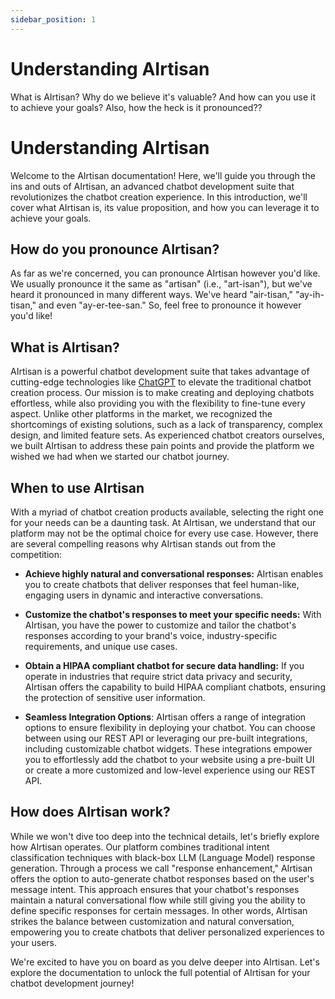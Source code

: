 ```yaml
---
sidebar_position: 1
---
```


# Understanding AIrtisan

What is AIrtisan? Why do we believe it's valuable? And how can you use it to achieve your goals? Also, how the heck is it pronounced??

# Understanding AIrtisan

Welcome to the AIrtisan documentation! Here, we'll guide you through the ins and outs of AIrtisan, an advanced chatbot development suite that revolutionizes the chatbot creation experience. In this introduction, we'll cover what AIrtisan is, its value proposition, and how you can leverage it to achieve your goals.

## How do you pronounce AIrtisan?
As far as we're concerned, you can pronounce AIrtisan however you'd like. We usually pronounce it the same as "artisan" (i.e., "art-isan"), but we've heard it pronounced in many different ways. We've heard "air-tisan," "ay-ih-tisan," and even "ay-er-tee-san." So, feel free to pronounce it however you'd like!

## What is AIrtisan?

AIrtisan is a powerful chatbot development suite that takes advantage of cutting-edge technologies like [ChatGPT](https://openai.com/blog/chatgpt) to elevate the traditional chatbot creation process. Our mission is to make creating and deploying chatbots effortless, while also providing you with the flexibility to fine-tune every aspect. Unlike other platforms in the market, we recognized the shortcomings of existing solutions, such as a lack of transparency, complex design, and limited feature sets. As experienced chatbot creators ourselves, we built AIrtisan to address these pain points and provide the platform we wished we had when we started our chatbot journey.

## When to use AIrtisan

With a myriad of chatbot creation products available, selecting the right one for your needs can be a daunting task. At AIrtisan, we understand that our platform may not be the optimal choice for every use case. However, there are several compelling reasons why AIrtisan stands out from the competition:

- **Achieve highly natural and conversational responses:** AIrtisan enables you to create chatbots that deliver responses that feel human-like, engaging users in dynamic and interactive conversations.

- **Customize the chatbot's responses to meet your specific needs:** With AIrtisan, you have the power to customize and tailor the chatbot's responses according to your brand's voice, industry-specific requirements, and unique use cases.

- **Obtain a HIPAA compliant chatbot for secure data handling:** If you operate in industries that require strict data privacy and security, AIrtisan offers the capability to build HIPAA compliant chatbots, ensuring the protection of sensitive user information.

- **Seamless Integration Options**: AIrtisan offers a range of integration options to ensure flexibility in deploying your chatbot. You can choose between using our REST API or leveraging our pre-built integrations, including customizable chatbot widgets. These integrations empower you to effortlessly add the chatbot to your website using a pre-built UI or create a more customized and low-level experience using our REST API. 

## How does AIrtisan work?

While we won't dive too deep into the technical details, let's briefly explore how AIrtisan operates. Our platform combines traditional intent classification techniques with black-box LLM (Language Model) response generation. Through a process we call "response enhancement," AIrtisan offers the option to auto-generate chatbot responses based on the user's message intent. This approach ensures that your chatbot's responses maintain a natural conversational flow while still giving you the ability to define specific responses for certain messages. In other words, AIrtisan strikes the balance between customization and natural conversation, empowering you to create chatbots that deliver personalized experiences to your users.

We're excited to have you on board as you delve deeper into AIrtisan. Let's explore the documentation to unlock the full potential of AIrtisan for your chatbot development journey!